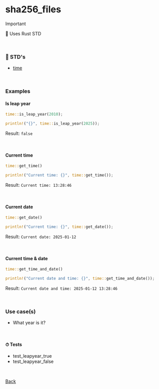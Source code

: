 # sha256_files

> [!IMPORTANT]
>
> 🦀 Uses Rust STD

<br>

### 🦀 STD's

 - [time](https://doc.rust-lang.org/std/time/ "https://doc.rust-lang.org/std/time/")

<br>

### Examples
#### Is leap year
```rust
time::is_leap_year(2010);
```
```rust
println!("{}", time::is_leap_year(2025));
```
Result: ```false```

<br>

#### Current time
```rust
time::get_time()
```
```rust
println!("Current time: {}", time::get_time());
```
Result: ```Current time: 13:28:46```

<br>

#### Current date
```rust
time::get_date()
```
```rust
println!("Current time: {}", time::get_date());
```
Result: ```Current date: 2025-01-12```

<br>

#### Current time & date
```rust
time::get_time_and_date()
```
```rust
println!("Current date and time: {}", time::get_time_and_date());
```
Result: ```Current date and time: 2025-01-12 13:28:46```

<br>

### Use case(s)
 - What year is it?

<br>

#### ⏱ Tests
 - test_leapyear_true
 - test_leapyear_false


<br>

[Back](index.md "index.md")
